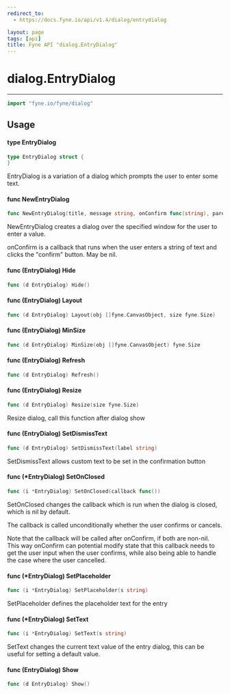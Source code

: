 ```yaml
---
redirect_to:
  - https://docs.fyne.io/api/v1.4/dialog/entrydialog

layout: page
tags: [api]
title: Fyne API "dialog.EntryDialog"
---
```



# dialog.EntryDialog
---
```go
import "fyne.io/fyne/dialog"
```

## Usage

#### type EntryDialog

```go
type EntryDialog struct {
}
```

EntryDialog is a variation of a dialog which prompts the user to enter some text.

#### func  NewEntryDialog

```go
func NewEntryDialog(title, message string, onConfirm func(string), parent fyne.Window) *EntryDialog
```
NewEntryDialog creates a dialog over the specified window for the user to enter a value.

onConfirm is a callback that runs when the user enters a string of text and clicks the "confirm" button. May be nil.

#### func (EntryDialog) Hide

```go
func (d EntryDialog) Hide()
```

#### func (EntryDialog) Layout

```go
func (d EntryDialog) Layout(obj []fyne.CanvasObject, size fyne.Size)
```

#### func (EntryDialog) MinSize

```go
func (d EntryDialog) MinSize(obj []fyne.CanvasObject) fyne.Size
```

#### func (EntryDialog) Refresh

```go
func (d EntryDialog) Refresh()
```

#### func (EntryDialog) Resize

```go
func (d EntryDialog) Resize(size fyne.Size)
```
Resize dialog, call this function after dialog show

#### func (EntryDialog) SetDismissText

```go
func (d EntryDialog) SetDismissText(label string)
```
SetDismissText allows custom text to be set in the confirmation button

#### func (*EntryDialog) SetOnClosed

```go
func (i *EntryDialog) SetOnClosed(callback func())
```
SetOnClosed changes the callback which is run when the dialog is closed, which is nil by default.

The callback is called unconditionally whether the user confirms or cancels.

Note that the callback will be called after onConfirm, if both are non-nil. This way onConfirm can potential modify state that this callback needs to get the user input when the user confirms, while also being able to handle the case where the user cancelled.

#### func (*EntryDialog) SetPlaceholder

```go
func (i *EntryDialog) SetPlaceholder(s string)
```
SetPlaceholder defines the placeholder text for the entry

#### func (*EntryDialog) SetText

```go
func (i *EntryDialog) SetText(s string)
```
SetText changes the current text value of the entry dialog, this can be useful for setting a default value.

#### func (EntryDialog) Show

```go
func (d EntryDialog) Show()
```
